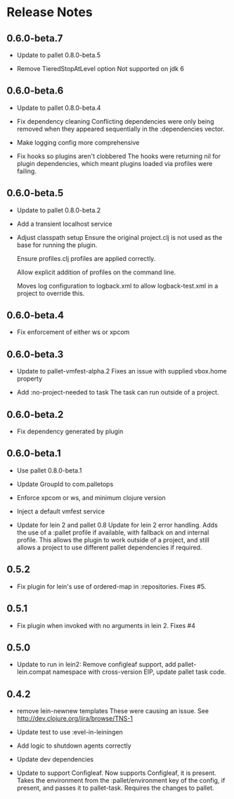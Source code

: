 # Release Notes

## 0.6.0-beta.7

- Update to pallet 0.8.0-beta.5

- Remove TieredStopAtLevel option
  Not supported on jdk 6

## 0.6.0-beta.6

- Update to pallet 0.8.0-beta.4

- Fix dependency cleaning
  Conflicting dependencies were only being removed when they appeared
  sequentially in the :dependencies vector.

- Make logging config more comprehensive

- Fix hooks so plugins aren't clobbered
  The hooks were returning nil for plugin dependencies, which meant plugins 
  loaded via profiles were failing.

## 0.6.0-beta.5

- Update to pallet 0.8.0-beta.2

- Add a transient localhost service

- Adjust classpath setup
  Ensure the original project.clj is not used as the base for running the
  plugin.

  Ensure profiles.clj profiles are applied correctly.

  Allow explicit addition of profiles on the command line.

  Moves log configuration to logback.xml to allow logback-test.xml in a
  project to override this.


## 0.6.0-beta.4

- Fix enforcement of either ws or xpcom

## 0.6.0-beta.3

- Update to pallet-vmfest-alpha.2
  Fixes an issue with supplied vbox.home property

- Add :no-project-needed to task
  The task can run outside of a project.

## 0.6.0-beta.2

- Fix dependency generated by plugin

## 0.6.0-beta.1

- Use pallet 0.8.0-beta.1

- Update GroupId to com.palletops

- Enforce xpcom or ws, and minimum clojure version

- Inject a default vmfest service

- Update for lein 2 and pallet 0.8
  Update for lein 2 error handling.  Adds the use of a :pallet profile if 
  available, with fallback on and internal profile.  This allows the plugin
  to work outside of a project, and still allows a project to use different
  pallet dependencies if required.

## 0.5.2

- Fix plugin for lein's use of ordered-map in :repositories. Fixes #5.

## 0.5.1

- Fix plugin when invoked with no arguments in lein 2. Fixes #4

## 0.5.0

- Update to run in lein2: Remove configleaf support, add pallet-lein.compat
  namespace with cross-version EIP, update pallet task code.

## 0.4.2

- remove lein-newnew templates
  These were causing an issue. See http://dev.clojure.org/jira/browse/TNS-1

- Update test to use :evel-in-leiningen

- Add logic to shutdown agents correctly

- Update dev dependencies

- Update to support Configleaf.
  Now supports Configleaf, it is present. Takes the environment from the
  :pallet/environment key of the config, if present, and passes it to
  pallet-task. Requires the changes to pallet.
